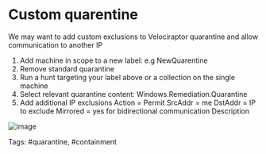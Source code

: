 # Custom quarentine

We may want to add custom exclusions to Velociraptor quarantine and allow communication to another IP

1. Add machine in scope to a new label: e.g NewQuarentine
2. Remove standard quarantine
3. Run a hunt targeting your label above or a collection on the single machine
4. Select relevant quarantine content:  Windows.Remediation.Quarantine
5. Add additional IP exclusions
   Action = Permit
   SrcAddr = me
   DstAddr = IP to exclude
   Mirrored = yes for bidirectional communication
   Description

![image](https://user-images.githubusercontent.com/13081800/222630435-4882554a-eefa-4a78-9ae2-fe41d3d60874.png)


Tags: #quarantine, #containment
